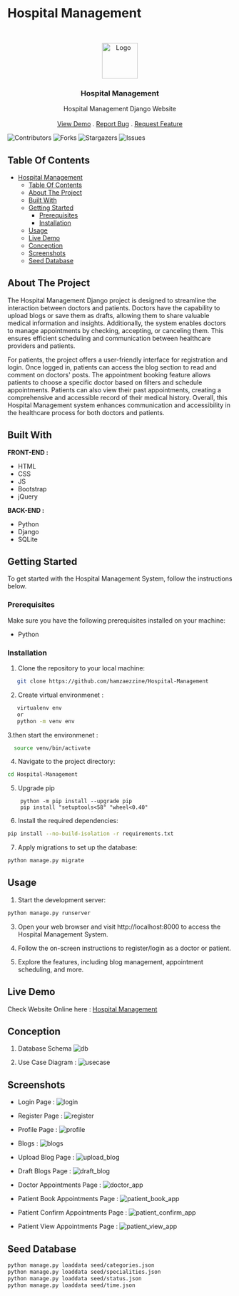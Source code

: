 # Hospital Management 

<br/>
<p align="center">
  <a href="https://github.com/hamzaezzine/Hospital-Management">
    <img src="static/img/logo.png" alt="Logo"  height="80">
  </a>

  <h3 align="center">Hospital Management</h3>

  <p align="center">
    Hospital Management Django Website
    <br/>
    <br/>
    <a href="https://github.com/hamzaezzine/Hospital-Management">View Demo</a>
    .
    <a href="https://github.com/hamzaezzine/Hospital-Management/issues">Report Bug</a>
    .
    <a href="https://github.com/hamzaezzine/Hospital-Management/issues">Request Feature</a>
  </p>
</p>

![Contributors](https://img.shields.io/github/contributors/hamzaezzine/Hospital-Management?color=dark-green) ![Forks](https://img.shields.io/github/forks/hamzaezzine/Hospital-Management?style=social) ![Stargazers](https://img.shields.io/github/stars/hamzaezzine/Hospital-Management?style=social) ![Issues](https://img.shields.io/github/issues/hamzaezzine/Hospital-Management) 

## Table Of Contents

- [Hospital Management](#hospital-management)
  - [Table Of Contents](#table-of-contents)
  - [About The Project](#about-the-project)
  - [Built With](#built-with)
  - [Getting Started](#getting-started)
    - [Prerequisites](#prerequisites)
    - [Installation](#installation)
  - [Usage](#usage)
  - [Live Demo](#live-demo)
  - [Conception](#conception)
  - [Screenshots](#screenshots)
  - [Seed Database](#seed-database)

## About The Project

The Hospital Management Django project is designed to streamline the interaction between doctors and patients. Doctors have the capability to upload blogs or save them as drafts, allowing them to share valuable medical information and insights. Additionally, the system enables doctors to manage appointments by checking, accepting, or canceling them. This ensures efficient scheduling and communication between healthcare providers and patients.

For patients, the project offers a user-friendly interface for registration and login. Once logged in, patients can access the blog section to read and comment on doctors' posts. The appointment booking feature allows patients to choose a specific doctor based on filters and schedule appointments. Patients can also view their past appointments, creating a comprehensive and accessible record of their medical history. Overall, this Hospital Management system enhances communication and accessibility in the healthcare process for both doctors and patients.

## Built With

**FRONT-END :**
- HTML
- CSS 
 - JS
- Bootstrap
- jQuery

**BACK-END :**
 - Python
- Django
- SQLite

## Getting Started

To get started with the Hospital Management System, follow the instructions below.

### Prerequisites

Make sure you have the following prerequisites installed on your machine:

- Python

### Installation

1. Clone the repository to your local machine:

```bash
   git clone https://github.com/hamzaezzine/Hospital-Management  
```

2. Create virtual environmenet  :  
```bash
   virtualenv env
   or  
   python -m venv env
```
3.then start the environmenet :  
```bash
  source venv/bin/activate
```

4. Navigate to the project directory:
```bash 
cd Hospital-Management
```
5. Upgrade pip
```
    python -m pip install --upgrade pip
    pip install "setuptools<58" "wheel<0.40"
```

6. Install the required dependencies:
```bash
pip install --no-build-isolation -r requirements.txt
```

7. Apply migrations to set up the database:
```bash 
python manage.py migrate
```

## Usage

1. Start the development server:  
```bash
python manage.py runserver
```

3. Open your web browser and visit http://localhost:8000 to access the Hospital Management System.

4. Follow the on-screen instructions to register/login as a doctor or patient.

5. Explore the features, including blog management, appointment scheduling, and more.

## Live Demo
Check Website Online here : [Hospital Management](https://hamzaezzine.pythonanywhere.com/)


## Conception
1. Database Schema
![db](screenshots/db.png)

2. Use Case Diagram : 
![usecase](screenshots/usecase.PNG)

## Screenshots
- Login Page : 
![login](screenshots/login.PNG)

- Register Page : 
![register](screenshots/register.PNG)

- Profile Page : 
![profile](screenshots/profile.PNG)

- Blogs : 
![blogs](screenshots/blogs.PNG)

- Upload Blog Page : 
![upload_blog](screenshots/upload_blog.PNG)

- Draft Blogs Page : 
![draft_blog](screenshots/draft_blog.PNG)

- Doctor Appointments Page : 
![doctor_app](screenshots/doctor_app.PNG)

- Patient Book Appointments Page : 
![patient_book_app](screenshots/patient_book_app.PNG)

- Patient Confirm Appointments Page : 
![patient_confirm_app](screenshots/patient_confirm_app.PNG)

- Patient View Appointments Page : 
![patient_view_app](screenshots/patient_view_app.PNG)


## Seed Database
```bash
python manage.py loaddata seed/categories.json 
python manage.py loaddata seed/specialities.json
python manage.py loaddata seed/status.json
python manage.py loaddata seed/time.json
```

